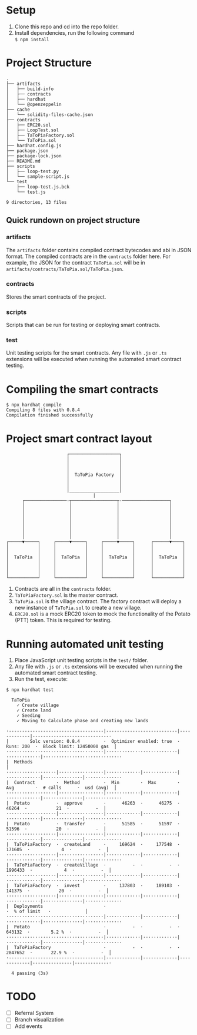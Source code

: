 # Setup
1. Clone this repo and cd into the repo folder.
1. Install dependencies, run the following command  
```$ npm install```

# Project Structure

```
.
├── artifacts
│   ├── build-info
│   ├── contracts
│   ├── hardhat
│   └── @openzeppelin
├── cache
│   └── solidity-files-cache.json
├── contracts
│   ├── ERC20.sol
│   ├── LoopTest.sol
│   ├── TaToPiaFactory.sol
│   └── TaToPia.sol
├── hardhat.config.js
├── package.json
├── package-lock.json
├── README.md
├── scripts
│   ├── loop-test.py
│   └── sample-script.js
└── test
    ├── loop-test.js.bck
    └── test.js

9 directories, 13 files
```

## Quick rundown on project structure
### artifacts
The ```artifacts``` folder contains compiled contract bytecodes and abi in JSON format. The compiled contracts are in the ```contracts``` folder here. For example, the JSON for the contract ```TaToPia.sol``` will be in ```artifacts/contracts/TaToPia.sol/TaToPia.json```.

### contracts
Stores the smart contracts of the project.

### scripts
Scripts that can be run for testing or deploying smart contracts.

### test
Unit testing scripts for the smart contracts. Any file with ```.js``` or ```.ts``` extensions will be executed when running the automated smart contract testing.

# Compiling the smart contracts
```
$ npx hardhat compile
Compiling 8 files with 0.8.4
Compilation finished successfully
```

# Project smart contract layout
```
                       ┌───────────────────┐
                       │                   │
                       │                   │
                       │                   │
                       │  TaToPia Factory  │
                       │                   │
                       │                   │
                       │___________________│
                                 |         
      ┌────────────────-┬─────────────────┬-──────────────────┐
      │                 │                 │                   │
      │                 │                 │                   │
      │                 │                 │                   │
      │                 │                 │                   │
      │                 │                 │                   │
      │                 │                 │                   │
      │                 │                 │                   │
┌─────▼─────┐     ┌─────▼─────┐     ┌─────▼─────┐      ┌──────▼────┐
│           │     │           │     │           │      │           │
│           │     │           │     │           │      │           │
│  TaToPia  │     │  TaToPia  │     │  TaToPia  │      │  TaToPia  │
│           │     │           │     │           │      │           │
│           │     │           │     │           │      │           │
│           │     │           │     │           │      │           │
└───────────┘     └───────────┘     └───────────┘      └───────────┘
```

1. Contracts are all in the ```contracts``` folder.
1. ```TaToPiaFactory.sol``` is the master contract.
1. ```TaToPia.sol``` is the village contract. The factory contract will deploy a new instance of ```TaToPia.sol``` to create a new village.
1. ```ERC20.sol``` is a mock ERC20 token to mock the functionality of the Potato (PTT) token. This is required for testing.

# Running automated unit testing
1. Place JavaScript unit testing scripts in the ```test/``` folder.
1. Any file with ```.js``` or ```.ts``` extensions will be executed when running the automated smart contract testing.
1. Run the test, execute:
```
$ npx hardhat test

  TaToPia
    ✓ Create village
    ✓ Create land
    ✓ Seeding
    ✓ Moving to Calculate phase and creating new lands

·------------------------------------|---------------------------|-------------|-----------------------------·
|        Solc version: 0.8.4         ·  Optimizer enabled: true  ·  Runs: 200  ·  Block limit: 12450000 gas  │
·····································|···························|·············|······························
|  Methods                                                                                                   │
···················|·················|·············|·············|·············|···············|··············
|  Contract        ·  Method         ·  Min        ·  Max        ·  Avg        ·  # calls      ·  usd (avg)  │
···················|·················|·············|·············|·············|···············|··············
|  Potato          ·  approve        ·      46263  ·      46275  ·      46264  ·           21  ·          -  │
···················|·················|·············|·············|·············|···············|··············
|  Potato          ·  transfer       ·      51585  ·      51597  ·      51596  ·           20  ·          -  │
···················|·················|·············|·············|·············|···············|··············
|  TaToPiaFactory  ·  createLand     ·     169624  ·     177548  ·     171605  ·            4  ·          -  │
···················|·················|·············|·············|·············|···············|··············
|  TaToPiaFactory  ·  createVillage  ·          -  ·          -  ·    1996433  ·            4  ·          -  │
···················|·················|·············|·············|·············|···············|··············
|  TaToPiaFactory  ·  invest         ·     137803  ·     189103  ·     141375  ·           20  ·          -  │
···················|·················|·············|·············|·············|···············|··············
|  Deployments                       ·                                         ·  % of limit   ·             │
·····································|·············|·············|·············|···············|··············
|  Potato                            ·          -  ·          -  ·     643132  ·        5.2 %  ·          -  │
·····································|·············|·············|·············|···············|··············
|  TaToPiaFactory                    ·          -  ·          -  ·    2847652  ·       22.9 %  ·          -  │
·------------------------------------|-------------|-------------|-------------|---------------|-------------·

  4 passing (3s)

```

# TODO
- [ ] Referral System
- [ ] Branch visualization
- [ ] Add events
